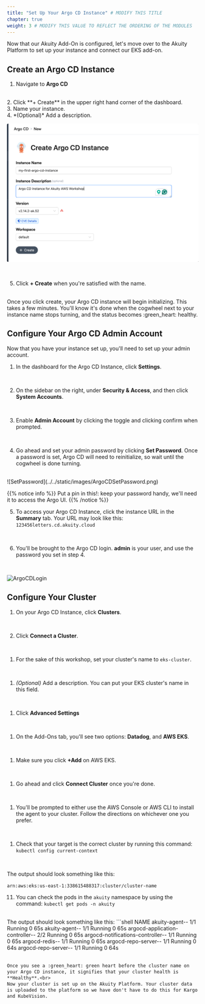 ```yaml
---
title: "Set Up Your Argo CD Instance" # MODIFY THIS TITLE
chapter: true
weight: 3 # MODIFY THIS VALUE TO REFLECT THE ORDERING OF THE MODULES
---
```


Now that our Akuity Add-On is configured, let's move over to the Akuity Platform to set up your instance and connect our EKS add-on.

## Create an Argo CD Instance
1. Navigate to **Argo CD**
<br>
2. Click **+ Create** in the upper right hand corner of the dashboard.
<br>
3. Name your instance.
<br>
4. *(Optional)* Add a description.

![ArgoCDCreateanInstance](../../static/images/ArgoCDCreateanInstance2.png)

<br>

5. Click **+ Create** when you're satisfied with the name.

<br>
Once you click create, your Argo CD instance will begin initializing. This takes a few minutes. You'll know it's done when the cogwheel next to your instance name stops turning, and the status becomes :green_heart: healthy.

## Configure Your Argo CD Admin Account
Now that you have your instance set up, you'll need to set up your admin account.
1. In the dashboard for the Argo CD Instance, click **Settings**.
<br>

2. On the sidebar on the right, under **Security & Access**, and then click **System Accounts**.
<br>

3. Enable **Admin Account** by clicking the toggle and clicking confirm when prompted.
<br>

4. Go ahead and set your admin password by clicking **Set Password**. Once a password is set, Argo CD will need to reinitialize, so wait until the cogwheel is done turning.
<br>
![SetPassword](../../static/images/ArgoCDSetPassword.png)
<br>

{{% notice info %}}
Put a pin in this!: keep your password handy, we'll need it to access the Argo UI.
{{% /notice %}}

5. To access your Argo CD Instance, click the instance URL in the **Summary** tab. Your URL may look like this:<br>
```123456letters.cd.akuity.cloud```
<br>

6. You'll be brought to the Argo CD login. **admin** is your user, and use the password you set in step 4.
<br>

![ArgoCDLogin](../../static/images/ArgoCDLogin.png)
<br>

## Configure Your Cluster
1. On your Argo CD Instance, click **Clusters**.
<br>

2. Click **Connect a Cluster**.
<br>

1. For the sake of this workshop, set your cluster's name to ```eks-cluster```.
<br>

1. *(Optional)* Add a description. You can put your EKS cluster's name in this field.
<br>

1. Click **Advanced Settings**
<br>

1. On the Add-Ons tab, you'll see two options: **Datadog**, and **AWS EKS**.
<br>

1. Make sure you click **+Add** on AWS EKS.
<br>

1. Go ahead and click **Connect Cluster** once you're done.
<br>

1. You'll be prompted to either use the AWS Console or AWS CLI to install the agent to your cluster. Follow the directions on whichever one you prefer.
<br>

1.  Check that your target is the correct cluster by running this command:<br>
```kubectl config current-context ```
<br>

The output should look something like this:
```shell
arn:aws:eks:us-east-1:338615488317:cluster/cluster-name
```

11. You can check the pods in the <code>akuity</code> namespace by using the command: <code>kubectl get pods -n akuity</code>
<br>
The output should look something like this:
```shell
NAME                                                       
akuity-agent-<replicaset-id>-<pod-id>                       1/1     Running   0          65s
akuity-agent-<replicaset-id>-<pod-id>                       1/1     Running   0          65s
argocd-application-controller-<replicaset-id>-<pod-id>      2/2     Running   0          65s
argocd-notifications-controller-<replicaset-id>-<pod-id>    1/1     Running   0          65s
argocd-redis-<replicaset-id>-<pod-id>                       1/1     Running   0          65s
argocd-repo-server-<replicaset-id>-<pod-id>                 1/1     Running   0          64s
argocd-repo-server-<replicaset-id>-<pod-id>                 1/1     Running   0          64s

```

Once you see a :green_heart: green heart before the cluster name on your Argo CD instance, it signifies that your cluster health is **Healthy**.<br>
Now your cluster is set up on the Akuity Platform. Your cluster data is uploaded to the platform so we have don't have to do this for Kargo and KubeVision.